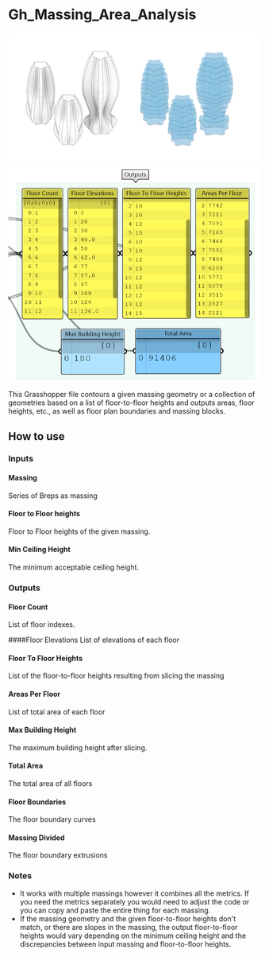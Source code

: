 # Gh_Massing_Area_Analysis

![](https://github.com/aashkann/grasshopper/blob/Massing-Analysis/geometry/Massing/Gh_Massing_Area_Analysis/Assets/area_analysis.jpg)
![](https://github.com/aashkann/grasshopper/blob/Massing-Analysis/geometry/Massing/Gh_Massing_Area_Analysis/Assets/area_analysis_outputs.png)

This Grasshopper file contours a given massing geometry or a collection of geometries based on a list of floor-to-floor heights and outputs areas, floor heights, etc., as well as floor plan boundaries and massing blocks.

## How to use

### Inputs
#### Massing
Series of Breps as massing

#### Floor to Floor heights
Floor to Floor heights of the given massing.

#### Min Ceiling Height
The minimum acceptable ceiling height. 

### Outputs

#### Floor Count
List of floor indexes.

####Floor Elevations
List of elevations of each floor

#### Floor To Floor Heights
List of the floor-to-floor heights resulting from slicing the massing

#### Areas Per Floor
List of total area of each floor

#### Max Building Height
The maximum building height after slicing.

#### Total Area
The total area of all floors

#### Floor Boundaries
The floor boundary curves 

#### Massing Divided
The floor boundary extrusions


### Notes
- It works with multiple massings however it combines all the metrics. If you need the metrics separately you would need to adjust the code or you can copy and paste the entire thing for each massing.
- If the massing geometry and the given floor-to-floor heights don't match, or there are slopes in the massing, the output floor-to-floor heights would vary depending on the minimum ceiling height and the discrepancies between input massing and floor-to-floor heights.


